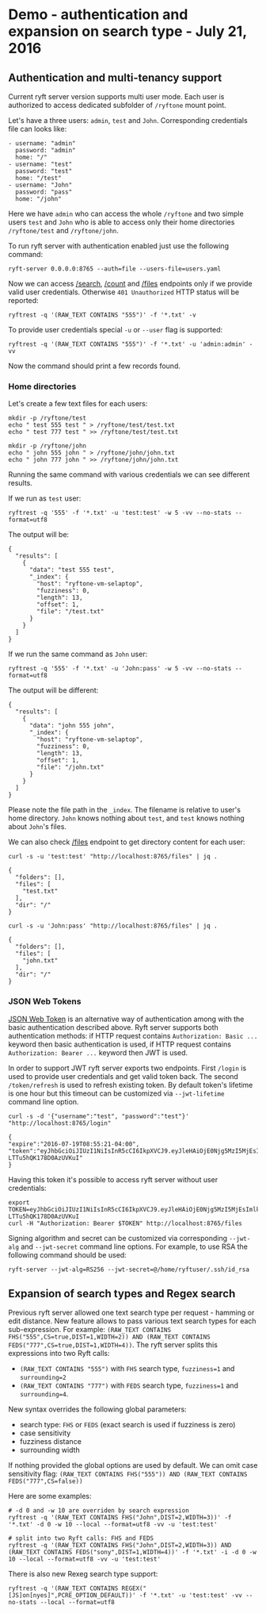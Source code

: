 # Demo - authentication and expansion on search type - July 21, 2016

## Authentication and multi-tenancy support

Current ryft server version supports multi user mode. Each user is authorized
to access dedicated subfolder of `/ryftone` mount point.

Let's have a three users: `admin`, `test` and `John`.
Corresponding credentials file can looks like:

```{.yaml}
- username: "admin"
  password: "admin"
  home: "/"
- username: "test"
  password: "test"
  home: "/test"
- username: "John"
  password: "pass"
  home: "/john"
```

Here we have `admin` who can access the whole `/ryftone` and two simple users
`test` and `John` who is able to access only their home directories `/ryftone/test`
and `/ryftone/john`.

To run ryft server with authentication enabled just use the following command:

```{.sh}
ryft-server 0.0.0.0:8765 --auth=file --users-file=users.yaml
```

Now we can access [/search](./restapi.md#search), [/count](./restapi.md#count)
and [/files](./restapi.md#files) endpoints only if we provide valid user
credentials. Otherwise `401 Unauthorized` HTTP status will be reported:

```{.sh}
ryftrest -q '(RAW_TEXT CONTAINS "555")' -f '*.txt' -v
```

To provide user credentials special `-u` or `--user` flag  is supported:

```{.sh}
ryftrest -q '(RAW_TEXT CONTAINS "555")' -f '*.txt' -u 'admin:admin' -vv
```

Now the command should print a few records found.


### Home directories

Let's create a few text files for each users:

```{.sh}
mkdir -p /ryftone/test
echo " test 555 test " > /ryftone/test/test.txt
echo " test 777 test " >> /ryftone/test/test.txt

mkdir -p /ryftone/john
echo " john 555 john " > /ryftone/john/john.txt
echo " john 777 john " >> /ryftone/john/john.txt
```

Running the same command with various credentials we can see different results.

If we run as `test` user:

```{.sh}
ryftrest -q '555' -f '*.txt' -u 'test:test' -w 5 -vv --no-stats --format=utf8
```

The output will be:

```{.json}
{
  "results": [
    {
      "data": "test 555 test",
      "_index": {
        "host": "ryftone-vm-selaptop",
        "fuzziness": 0,
        "length": 13,
        "offset": 1,
        "file": "/test.txt"
      }
    }
  ]
}
```

If we run the same command as `John` user:

```{.sh}
ryftrest -q '555' -f '*.txt' -u 'John:pass' -w 5 -vv --no-stats --format=utf8
```

The output will be different:

```{.json}
{
  "results": [
    {
      "data": "john 555 john",
      "_index": {
        "host": "ryftone-vm-selaptop",
        "fuzziness": 0,
        "length": 13,
        "offset": 1,
        "file": "/john.txt"
      }
    }
  ]
}
```

Please note the file path in the `_index`. The filename is relative to user's home
directory. `John` knows nothing about `test`, and `test` knows nothing about `John`'s files.

We can also check [/files](./restapi.md#files) endpoint to get directory content for each user:

```{.sh}
curl -s -u 'test:test' "http://localhost:8765/files" | jq .
```
```{.json}
{
  "folders": [],
  "files": [
    "test.txt"
  ],
  "dir": "/"
}
```

```{.sh}
curl -s -u 'John:pass' "http://localhost:8765/files" | jq .
```
```{.json}
{
  "folders": [],
  "files": [
    "john.txt"
  ],
  "dir": "/"
}
```


### JSON Web Tokens

[JSON Web Token](https://jwt.io/) is an alternative way of authentication among
with the basic authentication described above. Ryft server supports both authentication
methods: if HTTP request contains `Authorization: Basic ...` keyword then
basic authentication is used, if  HTTP request contains `Authorization: Bearer ...`
keyword then JWT is used.

In order to support JWT ryft server exports two endpoints. First `/login` is used
to provide user credentials and get valid token back. The second `/token/refresh` is
used to refresh existing token. By default token's lifetime is one hour but this
timeout can be customized via `--jwt-lifetime` command line option.

```{.sh}
curl -s -d '{"username":"test", "password":"test"}' "http://localhost:8765/login"
```
```{.json}
{
"expire":"2016-07-19T08:55:21-04:00",
"token":"eyJhbGciOiJIUzI1NiIsInR5cCI6IkpXVCJ9.eyJleHAiOjE0Njg5MzI5MjEsImlkIjoidGVzdCIsIm9yaWdfaWF0IjoxNDY4OTI5MzIxfQ.4hp5JSxGEWrRKNW0SWi5O2-LTTu5hQK178D0AzUVKuI"
}
```

Having this token it's possible to access ryft server without user credentials:

```{.sh}
export TOKEN=eyJhbGciOiJIUzI1NiIsInR5cCI6IkpXVCJ9.eyJleHAiOjE0Njg5MzI5MjEsImlkIjoidGVzdCIsIm9yaWdfaWF0IjoxNDY4OTI5MzIxfQ.4hp5JSxGEWrRKNW0SWi5O2-LTTu5hQK178D0AzUVKuI
curl -H "Authorization: Bearer $TOKEN" http://localhost:8765/files
```

Signing algorithm and secret can be customized via corresponding `--jwt-alg` and
`--jwt-secret` command line options. For example, to use RSA the
following command should be used:

```{.sh}
ryft-server --jwt-alg=RS256 --jwt-secret=@/home/ryftuser/.ssh/id_rsa
```


## Expansion of search types and Regex search

Previous ryft server allowed one text search type per request - hamming or edit distance.
New feature allows to pass various text search types for each sub-expression.
For example: `(RAW_TEXT CONTAINS FHS("555",CS=true,DIST=1,WIDTH=2)) AND (RAW_TEXT CONTAINS FEDS("777",CS=true,DIST=1,WIDTH=4))`.
The ryft server splits this expressions into two Ryft calls:
- `(RAW_TEXT CONTAINS "555")` with `FHS` search type, `fuzziness=1` and `surrounding=2`
- `(RAW_TEXT CONTAINS "777")` with `FEDS` search type, `fuzziness=1` and `surrounding=4`.

New syntax overrides the following global parameters:
- search type: `FHS` or `FEDS` (exact search is used if fuzziness is zero)
- case sensitivity 
- fuzziness distance
- surrounding width

If nothing provided the global options are used by default. We can omit case sensitivity flag:
`(RAW_TEXT CONTAINS FHS("555")) AND (RAW_TEXT CONTAINS FEDS("777",CS=false))`

Here are some examples:

```{.sh}
# -d 0 and -w 10 are overriden by search expression
ryftrest -q '(RAW_TEXT CONTAINS FHS("John",DIST=2,WIDTH=3))' -f '*.txt' -d 0 -w 10 --local --format=utf8 -vv -u 'test:test'

# split into two Ryft calls: FHS and FEDS
ryftrest -q '(RAW_TEXT CONTAINS FHS("John",DIST=2,WIDTH=3)) AND (RAW_TEXT CONTAINS FEDS("sony",DIST=1,WIDTH=4))' -f '*.txt' -i -d 0 -w 10 --local --format=utf8 -vv -u 'test:test'
```

There is also new Rexeg search type support:

```{.sh}
ryftrest -q '(RAW_TEXT CONTAINS REGEX("[JS]on[nyes]",PCRE_OPTION_DEFAULT))' -f '*.txt' -u 'test:test' -vv --no-stats --local --format=utf8
```

